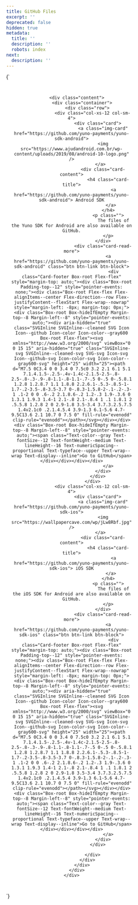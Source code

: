 ```yaml
---
title: GitHub Files
excerpt: ''
deprecated: false
hidden: true
metadata:
  title: ''
  description: ''
  robots: index
next:
  description: ''
---
```

<HTMLBlock>{`
<section class="wrapper">
    <div class="container-fostrap">
    
        <div class="content">
            <div class="container">
                <div class="row">
                    <div class="col-xs-12 col-sm-4">
                        <div class="card">
                            <a class="img-card" href="https://github.com/yuno-payments/yuno-sdk-android">
                            <img src="https://www.ajudandroid.com.br/wp-content/uploads/2019/08/android-10-logo.png" />
                          </a>
                            <div class="card-content">
                                <h4 class="card-title">
                                    <a href="https://github.com/yuno-payments/yuno-sdk-android"> Android SDK
                                  </a>
                                </h4>
                                <p class="">
                                    The files of the Yuno SDK for Android are also available on GitHub.
                                </p>
                            </div>
                            <div class="card-read-more">
                                <a href="https://github.com/yuno-payments/yuno-sdk-android" class="btn btn-link btn-block">
                                    <div class="Card-footer Box-root Flex-flex" style="margin-top: auto;"><div class="Box-root Padding-top--12" style="pointer-events: none;"><div class="Box-root Flex-flex Flex-alignItems--center Flex-direction--row Flex-justifyContent--flexStart Flex-wrap--nowrap" style="margin-left: -8px; margin-top: 0px;"><div class="Box-root Box-hideIfEmpty Margin-top--8 Margin-left--8" style="pointer-events: auto;"><div aria-hidden="true" class="SVGInline SVGInline--cleaned SVG Icon Icon--github Icon-color Icon-color--gray600 Box-root Flex-flex"><svg xmlns="http://www.w3.org/2000/svg" viewBox="0 0 15 15" aria-hidden="true" class="SVGInline-svg SVGInline--cleaned-svg SVG-svg Icon-svg Icon--github-svg Icon-color-svg Icon-color--gray600-svg" height="25" width="25"><path d="M7.5 0C3.4 0 0 3.4 0 7.5c0 3.2 2.1 6.1 5.1 7.1.4.1.5-.2.5-.4v-1.4c-2.1.5-2.5-.8-2.5-.8-.3-.9-.8-1.1-.8-1.1-.7-.5 0-.5 0-.5.8.1 1.2.8 1.2.8.7 1.1 1.8.8 2.2.6.1-.5.3-.8.5-1-1.7-.2-3.5-.8-3.5-3.7 0-.8.3-1.5.8-2-.1-.2-.3-1 .1-2 0 0 .6-.2 2.1.8.6-.2 1.2-.3 1.9-.3.6 0 1.3.1 1.9.3 1.4-1 2.1-.8 2.1-.8.4 1 .1 1.8.1 2 .5.5.8 1.2.8 2 0 2.9-1.8 3.5-3.4 3.7.3.2.5.7.5 1.4v2.1c0 .2.1.4.5.4 3.9-1.3 6.1-5.6 4.7-9.5C13.6 2.1 10.7 0 7.5 0" fill-rule="evenodd" clip-rule="evenodd"></path></svg></div></div><div class="Box-root Box-hideIfEmpty Margin-top--8 Margin-left--8" style="pointer-events: auto;"><span class="Text-color--gray Text-fontSize--12 Text-fontWeight--medium Text-lineHeight--16 Text-numericSpacing--proportional Text-typeface--upper Text-wrap--wrap Text-display--inline">Go to GitHub</span></div></div></div></div>
                                </a>
                            </div>
                        </div>
                    </div>
                    <div class="col-xs-12 col-sm-4">
                        <div class="card">
                            <a class="img-card" href="https://github.com/yuno-payments/yuno-sdk-ios">
                            <img src="https://wallpapercave.com/wp/jLw8Rbf.jpg" />
                          </a>
                            <div class="card-content">
                                <h4 class="card-title">
                                    <a href="https://github.com/yuno-payments/yuno-sdk-ios"> iOS SDK
                                  </a>
                                </h4>
                                <p class="">
                                    The files of the iOS SDK for Android are also available on GitHub.
                                </p>
                            </div>
                            <div class="card-read-more">
                                <a href="https://github.com/yuno-payments/yuno-sdk-ios" class="btn btn-link btn-block">
                                    <div class="Card-footer Box-root Flex-flex" style="margin-top: auto;"><div class="Box-root Padding-top--12" style="pointer-events: none;"><div class="Box-root Flex-flex Flex-alignItems--center Flex-direction--row Flex-justifyContent--flexStart Flex-wrap--nowrap" style="margin-left: -8px; margin-top: 0px;"><div class="Box-root Box-hideIfEmpty Margin-top--8 Margin-left--8" style="pointer-events: auto;"><div aria-hidden="true" class="SVGInline SVGInline--cleaned SVG Icon Icon--github Icon-color Icon-color--gray600 Box-root Flex-flex"><svg xmlns="http://www.w3.org/2000/svg" viewBox="0 0 15 15" aria-hidden="true" class="SVGInline-svg SVGInline--cleaned-svg SVG-svg Icon-svg Icon--github-svg Icon-color-svg Icon-color--gray600-svg" height="25" width="25"><path d="M7.5 0C3.4 0 0 3.4 0 7.5c0 3.2 2.1 6.1 5.1 7.1.4.1.5-.2.5-.4v-1.4c-2.1.5-2.5-.8-2.5-.8-.3-.9-.8-1.1-.8-1.1-.7-.5 0-.5 0-.5.8.1 1.2.8 1.2.8.7 1.1 1.8.8 2.2.6.1-.5.3-.8.5-1-1.7-.2-3.5-.8-3.5-3.7 0-.8.3-1.5.8-2-.1-.2-.3-1 .1-2 0 0 .6-.2 2.1.8.6-.2 1.2-.3 1.9-.3.6 0 1.3.1 1.9.3 1.4-1 2.1-.8 2.1-.8.4 1 .1 1.8.1 2 .5.5.8 1.2.8 2 0 2.9-1.8 3.5-3.4 3.7.3.2.5.7.5 1.4v2.1c0 .2.1.4.5.4 3.9-1.3 6.1-5.6 4.7-9.5C13.6 2.1 10.7 0 7.5 0" fill-rule="evenodd" clip-rule="evenodd"></path></svg></div></div><div class="Box-root Box-hideIfEmpty Margin-top--8 Margin-left--8" style="pointer-events: auto;"><span class="Text-color--gray Text-fontSize--12 Text-fontWeight--medium Text-lineHeight--16 Text-numericSpacing--proportional Text-typeface--upper Text-wrap--wrap Text-display--inline">Go to GitHub</span></div></div></div></div>
                                </a>
                            </div>
                        </div>
              
                    </div>
                </div>
            </div>
        </div>
    </div>
</section>


<style>
@import url(https://fonts.googleapis.com/css?family=Roboto:400,100,900);

html,
body {
  -moz-box-sizing: border-box;
       box-sizing: border-box;
  height: 100%;
  width: 100%; 
  background: #FFF;
  font-family: 'Roboto', sans-serif;
  font-weight: 400;
}
 
.wrapper {
  display: table;
  height: 30%;
  width: 70%;
}

.container-fostrap {
  display: table-cell;
  padding: 1em;
  text-align: center;
  vertical-align: middle;
}
.fostrap-logo {
  width: 70px;
  margin-bottom:15px
}
h1.heading {
  color: #fff;
  font-size: 1.15em;
  font-weight: 900;
  margin: 0 0 0.5em;
  color: #505050;
}
@media (min-width: 450px) {
  h1.heading {
    font-size: 3.55em;
  }
}
@media (min-width: 760px) {
  h1.heading {
    font-size: 3.05em;
  }
}
@media (min-width: 900px) {
  h1.heading {
    font-size: 3.25em;
    margin: 0 0 0.3em;
  }
} 
.card {
  display: block; 
    margin-bottom: 20px;
    line-height: 1.42857143;
    background-color: #fff;
    border-radius: 2px;
    box-shadow: 0 2px 5px 0 rgba(0,0,0,0.16),0 2px 10px 0 rgba(0,0,0,0.12); 
    transition: box-shadow .25s; 
}
.card:hover {
  box-shadow: 0 4px 8px 0 rgba(0,0,0,0.2),0 3px 10px 0 rgba(0,0,0,0.19);
}
.img-card {
  width: 100%;
  height:150px;
  border-top-left-radius:2px;
  border-top-right-radius:2px;
  display:block;
    overflow: hidden;
}
.img-card img{
  width: 100%;
  height: 150px;
  object-fit:cover; 
  transition: all .25s ease;
} 
.card-content {
  padding:15px;
  text-align:left;
}
.card-title {
  margin-top:0px;
  font-weight: 700;
  font-size: 1.65em;
}
.card-title a {
  color: #000;
  text-decoration: none !important;
}
.card-read-more {
  border-top: 1px solid #D4D4D4;
}
.card-read-more a {
  text-decoration: none !important;
  padding:10px;
  font-weight:600;
  text-transform: uppercase
}</style>
`}</HTMLBlock>
